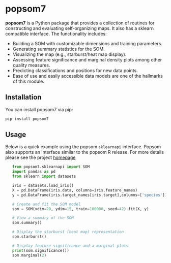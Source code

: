 # popsom7

**popsom7** is a Python package that provides a collection of routines for constructing and evaluating self-organizing maps. It also has a sklearn compatible
interface.  The functionality includes:

- Building a SOM with customizable dimensions and training parameters.
- Generating summary statistics for the SOM.
- Visualizing the map (e.g., starburst/heat map display).
- Assessing feature significance and marginal density plots among other quality measures.
- Predicting classifications and positions for new data points.
- Ease of use and easily accessible data models are one of the  hallmarks of this module.

## Installation

You can install popsom7 via pip:

```bash
pip install popsom7
```

## Usage
Below is a quick example using the popsom `sklearnapi` interface.  Popsom also supports
an interface similar to the popsom R release.  For more details please see the project [homepage](https://github.com/lutzhamel/popsom7) 

```python
   from popsom7.sklearnapi import SOM
   import pandas as pd
   from sklearn import datasets

   iris = datasets.load_iris()
   X = pd.DataFrame(iris.data, columns=iris.feature_names)
   y = pd.DataFrame(iris.target_names[iris.target],columns=['species'])

   # Create and fit the SOM model
   som = SOM(xdim=20, ydim=15, train=100000, seed=42).fit(X, y)

   # View a summary of the SOM
   som.summary()

   # Display the starburst (heat map) representation
   som.starburst()

   # Display feature significance and a marginal plots
   print(som.significance())
   som.marginal(2)
```

